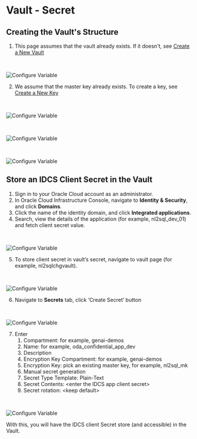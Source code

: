 # Vault - Secret

## Creating the Vault's Structure

1.  This page assumes that the vault already exists. If it doesn't, see [Create a New Vault](https://docs.oracle.com/en-us/iaas/Content/KeyManagement/Tasks/managingvaults_topic-To_create_a_new_vault.htm#createnewvault)

<br>

![Configure Variable](./business_media/media/create-vault.png)

2.  We assume that the master key already exists. To create a key, see [Create a New Key](https://docs.oracle.com/en-us/iaas/Content/KeyManagement/Tasks/managingkeys_topic-To_create_a_new_key.htm)

<br>

![Configure Variable](./business_media/media/create-vault-2.png)

<br>

![Configure Variable](./business_media/media/create-vault-3.png)

<br>

![Configure Variable](./business_media/media/create-vault-4.png)

## Store an IDCS Client Secret in the Vault

1.  Sign in to your Oracle Cloud account as an administrator.
2.  In Oracle Cloud Infrastructure Console, navigate to **Identity &
    Security**, and click **Domains**.
3.  Click the name of the identity domain, and click **Integrated
    applications**.
4.  Search, view the details of the application (for example,
    nl2sql_dev_01) and fetch client secret value.

<br>

![Configure Variable](./business_media/media/store-idcs-secret.png)

5.  To store client secret in vault’s secret, navigate to vault page
    (for example, nl2sqlchgvault).

<br>

![Configure Variable](./business_media/media/store-vault-secret.png)

6.  Navigate to **Secrets** tab, click ‘Create Secret’ button

<br>

![Configure Variable](./business_media/media/create-vault-secret.png)

7.  Enter
    1.  Compartment: for example, genai-demos
    2.  Name: for example, oda_confidential_app_dev
    3.  Description
    4.  Encryption Key Compartment: for example, genai-demos
    5.  Encryption Key: pick an existing master key, for example, nl2sql_mk
    6.  Manual secret generation
    7.  Secret Type Template: Plain-Text
    8.  Secret Contents: \<enter the IDCS app client secret\>
    9.  Secret rotation: \<keep default\>

<br>

![Configure Variable](./business_media/media/create-vault-secret-2.png)

With this, you will have the IDCS client Secret store (and accessible) in the Vault.